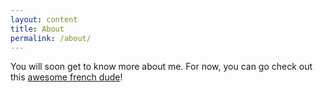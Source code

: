 ```yaml
---
layout: content
title: About
permalink: /about/
---
```

You will soon get to know more about me. For now, you can go check out this [awesome french dude](http://www.mcast.fr/)!
